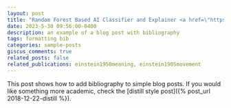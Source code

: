 ```yaml
---
layout: post
title: "Random Forest Based AI Classifier and Explainer <a href=\"https://youtu.be/EsixavkmL2c\">[Video]</a>"
date: 2023-5-30 09:56:00-0400
description: an example of a blog post with bibliography
tags: formatting bib
categories: sample-posts
giscus_comments: true
related_posts: false
related_publications: einstein1950meaning, einstein1905movement
---
```

This post shows how to add bibliography to simple blog posts. If you would like something more academic, check the [distill style post]({% post_url 2018-12-22-distill %}).
